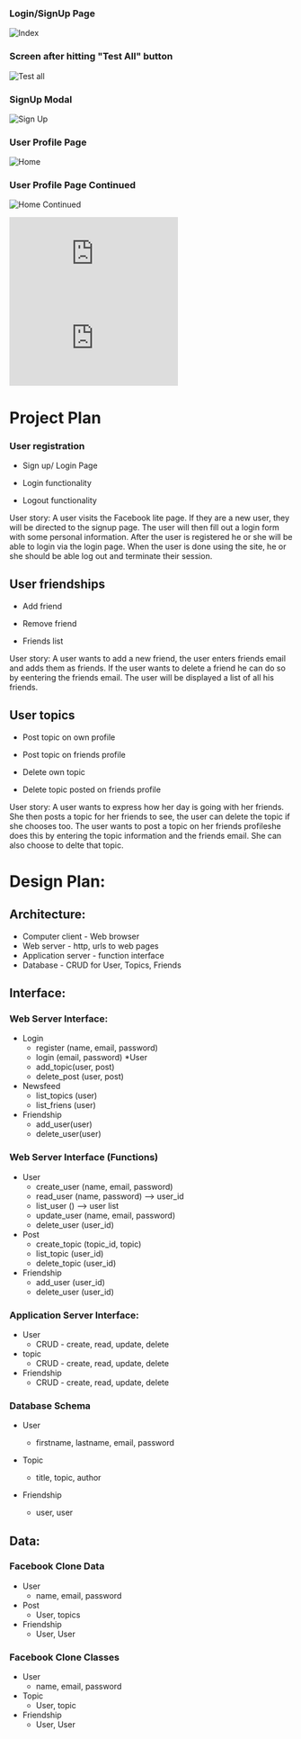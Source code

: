 

### Login/SignUp Page
![Index](https://github.com/UNC-CS350/CS350/blob/master/Exercises/Results/mier2034/images/1Home.JPG)

### Screen after hitting "Test All" button
![Test all](https://github.com/UNC-CS350/CS350/blob/master/Exercises/Results/mier2034/images/5test.JPG)

### SignUp Modal
![Sign Up](https://github.com/UNC-CS350/CS350/blob/master/Exercises/Results/mier2034/images/2SignUp.JPG)

### User Profile Page
![Home](https://github.com/UNC-CS350/CS350/blob/master/Exercises/Results/mier2034/images/3profile.JPG)

### User Profile Page Continued
![Home Continued](https://github.com/UNC-CS350/CS350/blob/master/Exercises/Results/mier2034/images/4profile_continued.JPG)



![Link to test code](https://github.com/UNC-CS350/CS350/blob/master/Exercises/Results/mier2034/social_network_crud.php)
![Link to implementation code](https://github.com/UNC-CS350/CS350/blob/master/Exercises/Results/mier2034/social_network_implementation.php)


# Project Plan

### User registration

  *	Sign up/ Login Page
  
  *	Login functionality 
  
  * Logout functionality 

User story: A user visits the Facebook lite page. If they are a new user, they will be directed to the signup page. The user will then fill out a login form with some personal information. After the user is registered he or she will be able to login via the login page. When the user is done using the site, he or she should be able log out and terminate their session. 

## User friendships

  *	Add friend

  *	Remove friend

  *	Friends list

User story: A user wants to add a new friend, the user enters friends email and adds them as friends. If the user wants to delete a friend he can do so by eentering the friends email. The user will be displayed a list of all his friends.

## User topics

  *	Post topic on own profile

  *	Post topic on friends profile
  
  * Delete own topic
  
  * Delete topic posted on friends profile


User story: A user wants to express how her day is going with her friends. She then posts a topic for her friends to see, the user can delete the topic if she chooses too. The user wants to post a topic on her friends profileshe does this by entering the topic information and the friends email. She can also choose to delte that topic. 

# Design Plan:

## Architecture:
* Computer client - Web browser
* Web server - http, urls to web pages
* Application server - function interface
* Database - CRUD for User, Topics, Friends

## Interface:
### Web Server Interface:
* Login 
	* register (name, email, password)
	* login (email, password)
*User
	* add_topic(user, post)
	* delete_post (user, post) 
* Newsfeed
	* list_topics (user)
	* list_friens (user)
* Friendship
	* add_user(user)
	* delete_user(user)



### Web Server Interface (Functions)
* User
	* create_user (name, email, password)
	* read_user (name, password) --> user_id
	* list_user () --> user list
	* update_user (name, email, password)
	* delete_user (user_id)
* Post
	* create_topic (topic_id, topic)
	* list_topic (user_id)	
	* delete_topic (user_id)
* Friendship
	* add_user (user_id)
	* delete_user (user_id)
### Application Server Interface:
* User
	* CRUD - create, read, update, delete
* topic
	* CRUD - create, read, update, delete
* Friendship
	* CRUD - create, read, update, delete

### Database Schema
* User
	* firstname, lastname, email, password
* Topic
	* title, topic, author

* Friendship
	* user, user

## Data:
### Facebook Clone Data
* User
	* name, email, password
* Post
	* User, topics
* Friendship
	* User, User
	
### Facebook Clone Classes
* User
	* name, email, password
* Topic
	* User, topic
* Friendship
	* User, User



